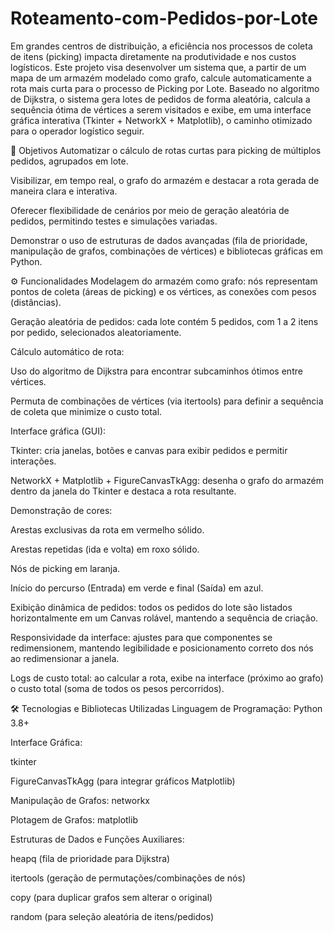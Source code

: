 # Roteamento-com-Pedidos-por-Lote

Em grandes centros de distribuição, a eficiência nos processos de coleta de itens (picking) impacta diretamente na produtividade e nos custos logísticos. Este projeto visa desenvolver um sistema que, a partir de um mapa de um armazém modelado como grafo, calcule automaticamente a rota mais curta para o processo de Picking por Lote. Baseado no algoritmo de Dijkstra, o sistema gera lotes de pedidos de forma aleatória, calcula a sequência ótima de vértices a serem visitados e exibe, em uma interface gráfica interativa (Tkinter + NetworkX + Matplotlib), o caminho otimizado para o operador logístico seguir.

🎯 Objetivos
Automatizar o cálculo de rotas curtas para picking de múltiplos pedidos, agrupados em lote.

Visibilizar, em tempo real, o grafo do armazém e destacar a rota gerada de maneira clara e interativa.

Oferecer flexibilidade de cenários por meio de geração aleatória de pedidos, permitindo testes e simulações variadas.

Demonstrar o uso de estruturas de dados avançadas (fila de prioridade, manipulação de grafos, combinações de vértices) e bibliotecas gráficas em Python.

⚙️ Funcionalidades
Modelagem do armazém como grafo: nós representam pontos de coleta (áreas de picking) e os vértices, as conexões com pesos (distâncias).

Geração aleatória de pedidos: cada lote contém 5 pedidos, com 1 a 2 itens por pedido, selecionados aleatoriamente.

Cálculo automático de rota:

Uso do algoritmo de Dijkstra para encontrar subcaminhos ótimos entre vértices.

Permuta de combinações de vértices (via itertools) para definir a sequência de coleta que minimize o custo total.

Interface gráfica (GUI):

Tkinter: cria janelas, botões e canvas para exibir pedidos e permitir interações.

NetworkX + Matplotlib + FigureCanvasTkAgg: desenha o grafo do armazém dentro da janela do Tkinter e destaca a rota resultante.

Demonstração de cores:

Arestas exclusivas da rota em vermelho sólido.

Arestas repetidas (ida e volta) em roxo sólido.

Nós de picking em laranja.

Início do percurso (Entrada) em verde e final (Saída) em azul.

Exibição dinâmica de pedidos: todos os pedidos do lote são listados horizontalmente em um Canvas rolável, mantendo a sequência de criação.

Responsividade da interface: ajustes para que componentes se redimensionem, mantendo legibilidade e posicionamento correto dos nós ao redimensionar a janela.

Logs de custo total: ao calcular a rota, exibe na interface (próximo ao grafo) o custo total (soma de todos os pesos percorridos).

🛠 Tecnologias e Bibliotecas Utilizadas
Linguagem de Programação: Python 3.8+

Interface Gráfica:

tkinter

FigureCanvasTkAgg (para integrar gráficos Matplotlib)

Manipulação de Grafos: networkx

Plotagem de Grafos: matplotlib

Estruturas de Dados e Funções Auxiliares:

heapq (fila de prioridade para Dijkstra)

itertools (geração de permutações/combinações de nós)

copy (para duplicar grafos sem alterar o original)

random (para seleção aleatória de itens/pedidos)
